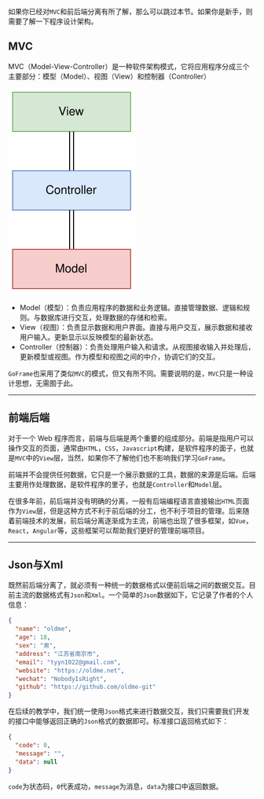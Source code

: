 如果你已经对`MVC`和前后端分离有所了解，那么可以跳过本节。如果你是新手，则需要了解一下程序设计架构。

## MVC
MVC（Model-View-Controller）是一种软件架构模式，它将应用程序分成三个主要部分：模型（Model）、视图（View）和控制器（Controller）

![mvc](../assets/mvc.svg)

- Model（模型）：负责应用程序的数据和业务逻辑。直接管理数据、逻辑和规则。与数据库进行交互，处理数据的存储和检索。
- View（视图）：负责显示数据和用户界面。直接与用户交互，展示数据和接收用户输入。更新显示以反映模型的最新状态。
- Controller（控制器）：负责处理用户输入和请求。从视图接收输入并处理后，更新模型或视图。作为模型和视图之间的中介，协调它们的交互。

`GoFrame`也采用了类似`MVC`的模式，但又有所不同。需要说明的是，`MVC`只是一种设计思想，无需囿于此。

---

## 前端后端
对于一个 Web 程序而言，前端与后端是两个重要的组成部分。前端是指用户可以操作交互的页面，通常由`HTML`，`CSS`，`Javascript`构建，是软件程序的面子，也就是`MVC`中的`View`层，当然，如果你不了解他们也不影响我们学习`GoFrame`。

前端并不会提供任何数据，它只是一个展示数据的工具，数据的来源是后端。后端主要用作处理数据，是软件程序的里子，也就是`Controller`和`Model`层。

在很多年前，前后端并没有明确的分离，一般有后端编程语言直接输出`HTML`页面作为`View`层，但是这种方式不利于前后端的分工，也不利于项目的管理。后来随着前端技术的发展，前后端分离逐渐成为主流，前端也出现了很多框架，如`Vue`，`React`，`Angular`等，这些框架可以帮助我们更好的管理前端项目。

---

## Json与Xml
既然前后端分离了，就必须有一种统一的数据格式以便前后端之间的数据交互。目前主流的数据格式有`Json`和`Xml`。一个简单的`Json`数据如下，它记录了作者的个人信息：
```json
{
  "name": "oldme",
  "age": 18,
  "sex": "男",
  "address": "江苏省南京市", 
  "email": "tyyn1022@gmail.com",
  "website": "https://oldme.net",
  "wechat": "NobodyIsRight",
  "github": "https://github.com/oldme-git"
}
```
在后续的教学中，我们统一使用`Json`格式来进行数据交互，我们只需要我们开发的接口中能够返回正确的`Json`格式的数据即可。标准接口返回格式如下：
```json
{
  "code": 0,
  "message": "",
  "data": null
}
```
`code`为状态码，`0`代表成功，`message`为消息，`data`为接口中返回数据。